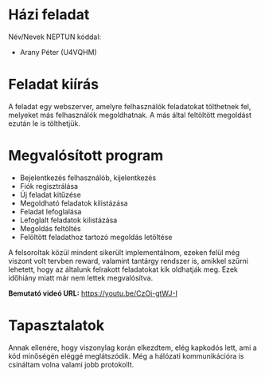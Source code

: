 # Házi feladat

Név/Nevek NEPTUN kóddal:
- Arany Péter (U4VQHM)

# Feladat kiírás
A feladat egy webszerver, amelyre felhasználók feladatokat tölthetnek fel, melyeket más felhasználók megoldhatnak. A más által feltöltött megoldást ezután le is tölthetjük.

# Megvalósított program
* Bejelentkezés felhasználób, kijelentkezés
* Fiók regisztrálása
* Új feladat kitűzése
* Megoldható feladatok kilistázása
* Feladat lefoglalása
* Lefoglalt feladatok kilistázása
* Megoldás feltöltés
* Felöltött feladathoz tartozó megoldás letöltése

A felsoroltak közül mindent sikerült implementálnom, ezeken felül még viszont volt tervben reward, valamint tantárgy rendszer is, amikkel szűrni lehetett, hogy az általunk felrakott feladatokat kik oldhatják meg. Ezek időhiány miatt már nem lettek megvalósítva.

**Bemutató videó URL:**
 https://youtu.be/CzOj-gtWJ-I

# Tapasztalatok
Annak ellenére, hogy viszonylag korán elkezdtem, elég kapkodós lett, ami a kód minőségén eléggé meglátszódik. Még a hálózati kommunikációra is csináltam volna valami jobb protokollt.

